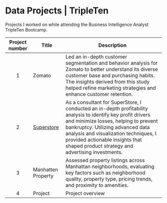 # Data Projects | TripleTen
Projects I worked on while attending the Business Intelligence Analyst TripleTen Bootcamp.

| Project number | Title | Description |
| :-----------: | ----------- |----------- |
| 1 | Zomato| Led an in-depth customer segmentation and behavior analysis for Zomato to better understand its diverse customer base and purchasing habits. The insights derived from this study helped refine marketing strategies and enhance customer retention. |
| 2 | [Superstore](https://github.com/zarina-perez/TripleTen_projects/tree/main/02-EDA_project) | As a consultant for SuperStore, I conducted an in-depth profitability analysis to identify key profit drivers and minimize losses, helping to prevent bankruptcy. Utilizing advanced data analysis and visualization techniques, I provided actionable insights that shaped product strategy and advertising investments. |
| 3 | Manhatten Property | Assessed property listings across Manhattan neighborhoods, evaluating key factors such as neighborhood quality, property type, pricing trends, and proximity to amenities. |
| 4 | Project | Project overview |
